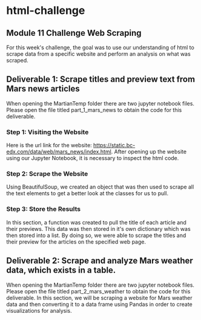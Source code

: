 # html-challenge
## Module 11 Challenge Web Scraping

For this week's challenge, the goal was to use our understanding of html to scrape data from a specific website and perform an analysis on what was scraped. 

## Deliverable 1: Scrape titles and preview text from Mars news articles
When opening the MartianTemp folder there are two jupyter notebook files. Please open the file titled part_1_mars_news to obtain the code for this deliverable. 

### Step 1: Visiting the Website
Here is the url link for the website: https://static.bc-edx.com/data/web/mars_news/index.html. After opening up the website using our Jupyter Notebook, it is necessary to inspect the html code.

### Step 2: Scrape the Website
Using BeautifulSoup, we created an object that was then used to scrape all the text elements to get a better look at the classes for us to pull.

### Step 3: Store the Results
In this section, a function was created to pull the title of each article and their previews. This data was then stored in it's own dictionary which was then stored into a list. By doing so, we were able
to scrape the titles and their preview for the articles on the specified web page. 


## Deliverable 2: Scrape and analyze Mars weather data, which exists in a table.
When opening the MartianTemp folder there are two jupyter notebook files. Please open the file titled part_2_mars_weather to obtain the code for this deliverable. In this section, we will be scraping a website for Mars weather data
and then converting it to a data frame using Pandas in order to create visualizations for analysis.

### 

